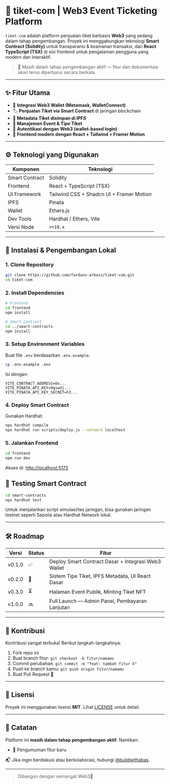 # 🎫 tiket-com | Web3 Event Ticketing Platform

`tiket-com` adalah platform penjualan tiket berbasis **Web3** yang sedang dalam tahap pengembangan. Proyek ini menggabungkan teknologi **Smart Contract (Solidity)** untuk transparansi & keamanan transaksi, dan **React TypeScript (TSX)** di sisi frontend untuk pengalaman pengguna yang modern dan interaktif.

> 🚧 Masih dalam tahap pengembangan aktif — fitur dan dokumentasi akan terus diperbarui secara berkala.

---

## ✨ Fitur Utama

- 🔐 **Integrasi Web3 Wallet (Metamask, WalletConnect)**
- 🏷️ **Penjualan Tiket via Smart Contract** di jaringan blockchain
- 📄 **Metadata Tiket disimpan di IPFS**
- 🧾 **Manajemen Event & Tipe Tiket**
- 👤 **Autentikasi dengan Web3 (wallet-based login)**
- 🎨 **Frontend modern dengan React + Tailwind + Framer Motion**

---

## ⚙️ Teknologi yang Digunakan

| Komponen      | Teknologi             |
|---------------|------------------------|
| Smart Contract | Solidity              |
| Frontend      | React + TypeScript (TSX) |
| UI Framework  | Tailwind CSS + Shadcn UI + Framer Motion |
| IPFS          | Pinata |
| Wallet        | Ethers.js |
| Dev Tools     | Hardhat / Ethers, Vite |
| Versi Node    | `>=18.x` |

---

## 🚀 Instalasi & Pengembangan Lokal

### 1. Clone Repository
```bash
git clone https://github.com/fardann-arbazz/tiket-com.git
cd tiket-com
```

### 2. Install Dependencies
```bash
# Frontend
cd frontend
npm install

# Smart Contract
cd ../smart-contracts
npm install
```

### 3. Setup Environment Variables

Buat file `.env` berdasarkan `.env.example`:

```bash
cp .env.example .env
```

Isi dengan:

```
VITE_CONTRACT_ADDRESS=0x...
VITE_PINATA_API_KEY=9qswdj...
VITE_PINATA_API_KEY_SECRET=h3...
```

### 4. Deploy Smart Contract
Gunakan Hardhat:

```bash
npx hardhat compile
npx hardhat run scripts/deploy.js --network localhost
```

### 5. Jalankan Frontend
```bash
cd frontend
npm run dev
```

Akses di: [http://localhost:5173](http://localhost:5173)

## 🧪 Testing Smart Contract

```bash
cd smart-contracts
npx hardhat test
```

Untuk menjalankan script simulasi/tes jaringan, bisa gunakan jaringan testnet seperti Sepolia atau Hardhat Network lokal.

---

## 🛠️ Roadmap

| Versi | Status | Fitur                                               |
|-------|--------|------------------------------------------------------|
| v0.1.0 | ✅     | Deploy Smart Contract Dasar + Integrasi Web3 Wallet |
| v0.2.0 | 🔧     | Sistem Tipe Tiket, IPFS Metadata, UI React Dasar   |
| v0.3.0 | ⏳     | Halaman Event Publik, Minting Tiket NFT             |
| v1.0.0 | 🔜     | Full Launch — Admin Panel, Pembayaran Lanjutan     |

---

## 🤝 Kontribusi

Kontribusi sangat terbuka! Berikut langkah-langkahnya:

1. Fork repo ini
2. Buat branch fitur: `git checkout -b fitur/namamu`
3. Commit perubahan: `git commit -m "feat: tambah fitur X"`
4. Push ke branch kamu: `git push origin fitur/namamu`
5. Buat Pull Request 🎉

---

## 📃 Lisensi

Proyek ini menggunakan lisensi **MIT**. Lihat [LICENSE](./LICENSE) untuk detail.

---

## 🔄 Catatan

Platform ini **masih dalam tahap pengembangan aktif**. Nantikan:

- 📢 Pengumuman fitur baru

📬 Jika ingin berdiskusi atau berkolaborasi, hubungi [@buildwithabas](https://github.com/fardann-arbazz).

---

> Dibangun dengan semangat Web3🚀
